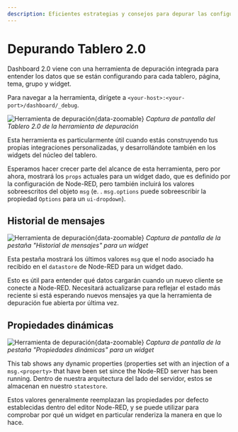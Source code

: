 ```yaml
---
description: Eficientes estrategias y consejos para depurar las configuraciones de Node-RED Dashboard 2.0 para asegurar un buen funcionamiento.
---
```


# Depurando Tablero 2.0

Dashboard 2.0 viene con una herramienta de depuración integrada para entender los datos que se están configurando para cada tablero, página, tema, grupo y widget.

Para navegar a la herramienta, dirígete a `<your-host>:<your-port>/dashboard/_debug`.

![Herramienta de depuración](/images/debug-example.png "Herramienta de depuración"){data-zoomable}
_Captura de pantalla del Tablero 2.0 de la herramienta de depuración_

Esta herramienta es particularmente útil cuando estás construyendo tus propias integraciones personalizadas, y desarrollándote también en los widgets del núcleo del tablero.

Esperamos hacer crecer parte del alcance de esta herramienta, pero por ahora, mostrará los `props` actuales para un widget dado, que es definido por la configuración de Node-RED, pero también incluirá los valores sobreescritos del objeto `msg` (e. . `msg.options` puede sobreescribir la propiedad `Options` para un `ui-dropdown`).

## Historial de mensajes

![Herramienta de depuración](/images/debug-example-datastore.png "Herramienta de depuración"){data-zoomable}
_Captura de pantalla de la pestaña "Historial de mensajes" para un widget_

Esta pestaña mostrará los últimos valores `msg` que el nodo asociado ha recibido en el `datastore` de Node-RED para un widget dado.

Esto es útil para entender qué datos cargarán cuando un nuevo cliente se conecte a Node-RED. Necesitará actualizarse para reflejar el estado más reciente si está esperando nuevos mensajes ya que la herramienta de depuración fue abierta por última vez.

## Propiedades dinámicas

![Herramienta de depuración](/images/debug-example-statestore.png "Herramienta de depuración"){data-zoomable}
_Captura de pantalla de la pestaña "Propiedades dinámicas" para un widget_

This tab shows any dynamic properties (properties set with an injection of a `msg.<property>` that have been set since the Node-RED server has been running. Dentro de nuestra arquitectura del lado del servidor, estos se almacenan en nuestro `statestore`.

Estos valores generalmente reemplazan las propiedades por defecto establecidas dentro del editor Node-RED, y se puede utilizar para comprobar por qué un widget en particular renderiza la manera en que lo hace.
